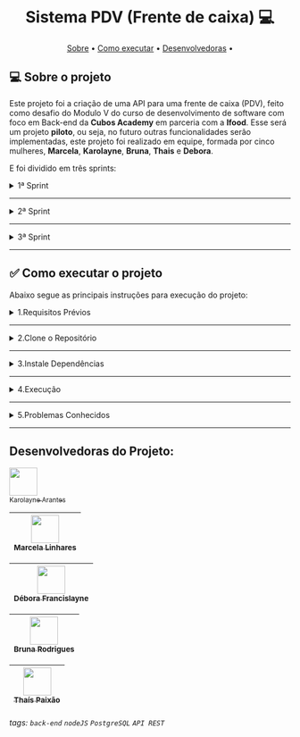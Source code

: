 <h1 align="center"> 
	Sistema PDV (Frente de caixa) 💻
</h1>

<p align="center">
 <a href="#-sobre-o-projeto">Sobre</a> •
 <a href="#-como-executar-o-projeto">Como executar</a> • 
   <a href="#-pre-requisitos">Desenvolvedoras</a> • 
</p>

## 💻 Sobre o projeto

Este projeto foi a criação de uma API para uma frente de caixa (PDV), feito como desafio do Modulo V do curso de desenvolvimento de software com foco em Back-end da **Cubos Academy** em parceria com a **Ifood**. Esse será um projeto **piloto**, ou seja, no futuro outras funcionalidades serão implementadas, este projeto foi realizado em equipe, formada por cinco mulheres, **Marcela**, **Karolayne**, **Bruna**, **Thais** e **Debora**.

E foi dividido em três sprints:

<details>
<summary>1ª Sprint</summary>
<br>

- **Banco de Dados:**
Criação tabelas e colunas para **usuarios** e **categorias**.

- **Listar categorias:**
Essa é a rota que será chamada quando o usuário quiser listar todas as categorias cadastradas.

- **Cadastrar usuário:**
Essa é a rota que será utilizada para cadastrar um novo usuário no sistema.

- **Efetuar login do usuário:**
Essa é a rota que permite o usuário cadastrado realizar o login no sistema.

- **Detalhar perfil do usuário logado:**
Essa é a rota que permite o usuário logado a visualizar os dados do seu próprio perfil, de acordo com a validação do token de autenticação.

- **Editar perfil do usuário logado:**
Essa é a rota que permite o usuário logado atualizar informações de seu próprio cadastro, de acordo com a validação do token de autenticação.

- **Efetuar deploy da aplicação:**
Fizemos o deploy do projeto, pelo site da Cyclic. Em "como executar o projeto" você encontrará o link do deploy.

</details>

---

<details>
<summary>2ª Sprint</summary>
<br>

- **Cadastrar Produto:**
Essa é a rota que permite o usuário logado cadastrar um novo produto no sistema.

- **Editar dados do produto:**
Essa é a rota que permite o usuário logado a atualizar as informações de um produto cadastrado.

- **Listar Produtos:**
Essa é a rota que será chamada quando o usuário logado quiser listar todos os produtos cadastrados.

- **Detalhar Produto:**
Essa é a rota que permite o usuário logado obter um de seus produtos cadastrados.

- **Excluir Produto por ID:**
Essa é a rota que será chamada quando o usuário logado quiser excluir um de seus produtos cadastrados.

- **Cadastrar Cliente:**
Essa é a rota que permite usuário logado cadastrar um novo cliente no sistema.

- **Editar dados do cliente:**
Essa é a rota que permite o usuário realizar atualização de um cliente cadastrado.

- **Listar Clientes:**
Essa é a rota que será chamada quando o usuário logado quiser listar todos os clientes cadastrados.

- **Detalhar Cliente:**
Essa é a rota que será chamada quando o usuário logado quiser obter um de seus clientes cadastrados.

</details>

---

<details>
<summary>3ª Sprint</summary>
<br>

- **Cadastrar Pedido:**
Essa é a rota que será utilizada para cadastrar um novo pedido no sistema. E após o pedido cadastrado é enviado um e-mail para o cliente notificando que o pedido foi efetuado com sucesso. 

- **Listar Pedidos:**
Essa é a rota que será chamada quando o usuário logado quiser listar todos os pedidos cadastrados.

- **Aplicar validação na exclusão de produto:**
Foi aplicada uma regra de negócio que não permitirá exclusão de produto que tenha sido registrado em algum pedido.

- **Aprimorar cadastro/atualização de produto:**
Foram aprimorados o cadastro e a atualização de produto para permitir vincular uma imagem a um produto. 

- **Aprimorar exclusão de produto:**
Foi aprimorada a exclusão de produto para que quando o produto for excluído também seja removida a imagem vinculada a ele na servidor de armazenamento.

</details>

---

## ✅ Como executar o projeto

 Abaixo segue as principais instruções para execução do projeto:

<details>
<summary>1.Requisitos Prévios</summary>
<br>

Para que seja realizado requisições com os verbos POST, PUT, DELETE use a extensão Thunder Client do VSCode, o aplicativo Insomnia ou similar.

- [Git](https://git-scm.com)
- [Node.js](https://nodejs.org/en/)
- [VSCode](https://code.visualstudio.com/)
- [JavaScript](https://developer.mozilla.org/pt-BR/docs/Web/JavaScript)
- [Insomnia](https://insomnia.rest/download)

</details>

---

<details>
<summary>2.Clone o Repositório</summary>
<br>

**Passo 1: Obtenha o URL do Repositório**
- https://github.com/KarolayneADP/SistemaPDV

**Passo 2: Abra o Terminal ou Prompt de Comando e Clone o repositório**
- Vá ate á URL do repositório e clique no canto superior direito em **Code**.
- Selecione a chave de sua preferência e dê o comando git clone.
- Pressione Enter para executar o comando. O Git irá baixar todos os arquivos do repositório para o diretório atual.

</details>

---

<details>
<summary>3.Instale Dependências</summary>
<br>

No seu terminal digite o comando **npm install** para instalar todas as dependências do projeto.

</details>

---

<details>
<summary>4.Execução</summary>
<br>

- O Projeto pode ser inicializado localmente atravéz do comando **npm start**.
- A API estará disponível em http://localhost:3000.
- A API estará disponivel, por tempo limitado, atravéz do link do deploy do projeto https://pdv-equipe-codein5.cyclic.app/.

</details>

---

<details>
<summary>5.Problemas Conhecidos</summary>
<br>

 - Se encontrar problemas com a conexão com o banco de dados, verifique as configurações no arquivo .env.

**Informações para Complementar arquivo .env.:**

kEY_ID= 005f88682bf09180000000001<br>
kEY_NAME= equipeCodeIn5<br>
APP_KEY= K005wmjWoBzXPgMwtv7OEFRlhM9XOSo<br>
ENDPOINT_S3= s3.us-east-005.backblazeb2.com<br>
BACKBLAZE_BACKET = equipeCodeIn5<br>

EMAIL_HOST=smtp.sendgrid.net<br>
EMAIL_PORT=465<br>
EMAIL_USER=apikey<br>
EMAIL_PASS="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"<br>
EMAIL_NAME="PDV-Equipe-CodeIn5"<br>
EMAIL_FROM=pdv.equipecodein5@gmail.com

</details>

---

## Desenvolvedoras do Projeto:

[<img src="Karolayne.jpg" width="50"><br><sub>Karolayne Arantes</sub>](https://www.linkedin.com/in/karolayne-arantes/)

| [<img src="![Alt text](Marcela.jpg)" width=50><br><sub>Marcela Linhares</sub>](https://www.linkedin.com/in/marcelagabilan/) |
| :---: |

| [<img src="![Alt text](Debora.jpg)" width=50><br><sub>Débora Francislayne</sub>](https://www.linkedin.com/in/debora-francislayne-silva1/) |
| :---: |

| [<img src="![Alt text](Bruna.jpg)" width=50><br><sub>Bruna Rodrigues</sub>](https://www.linkedin.com/in/brunarodferreira/) |
| :---: |

| [<img src="![Alt text](Thais.jpg)" width=50><br><sub>Thaís Paixão</sub>](https://www.linkedin.com/in/tha%C3%ADs-paix%C3%A3o-742932141/) |
| :---: |

###### tags: `back-end` `nodeJS` `PostgreSQL` `API REST` 